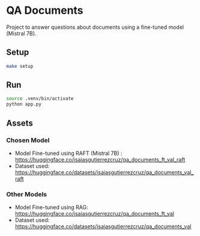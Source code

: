 # QA Documents

Project to answer questions about documents using a fine-tuned model (Mistral 7B).

## Setup

```bash
make setup
```

## Run

```bash
source .venv/bin/activate
python app.py
```


## Assets

### Chosen Model
- Model Fine-tuned using RAFT (Mistral 7B) : https://huggingface.co/isaiasgutierrezcruz/qa_documents_ft_val_raft
- Dataset used: https://huggingface.co/datasets/isaiasgutierrezcruz/qa_documents_val_raft

### Other Models
- Model Fine-tuned using RAG: https://huggingface.co/isaiasgutierrezcruz/qa_documents_ft_val
- Dataset used: https://huggingface.co/datasets/isaiasgutierrezcruz/qa_documents_val
